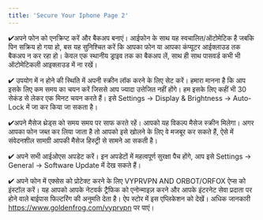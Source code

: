 ```yaml
---
title: 'Secure Your Iphone Page 2'
---
```


✔अपने फोन को एनक्रिप्ट करें और बैकअप बनाएं। आईफोन के साथ यह स्वचालित/ऑटोमेटिक है जबकि पिन सक्रिय हो गया हो, बस यह सुनिश्चित करें कि आपका फोन या आपका कंप्यूटर आईक्लाउड तक बैकअप न कर रहा हो। केवल एक स्थानीय ड्राइव तक का बैकअप लें, साथ ही साथ पासवर्ड कभी भी ऑटोमेटिकली आइक्लाउड में ना रखें।

✔ उपयोग में न होने की स्थिति में अपनी स्क्रीन लॉक करने के लिए सेट करें। हमारा मानना है कि आप इसके लिए कम समय का चयन करें जिससे आप ज्यादा उत्तेजित नहीं होंगे। हम इसके लिए कहीं भी 30 सेकंड से लेकर एक मिनट चयन करते हैं। इसे Settings → Display & Brightness → Auto-Lock में जा कर किया जा सकता है।

✔अपने मैसेज थ्रेड्स को समय समय पर साफ करते रहें। आपको यह विकल्प मैसेज स्क्रीन मिलेगा। अगर आपका फोन जब्त कर लिया जाता है तो आपको इसे खोलने के लिए वे मजबूर कर सकते हैं, ऐसे में संवेदनशील सामग्री आपकी मैसेज हिस्ट्री से सामने आ सकती है।

✔ अपने सभी आईओएस अपडेट करें। इन अपडेटों में महत्वपूर्ण सुरक्षा पैच होंगे, आप इसे Settings → General → Software Update में देख सकते हैं।

✔ अपने फोन में एक्सेस को प्रोटेक्ट करने के लिए VYPRVPN AND ORBOT/ORFOX ऐप्स को इंस्टॉल करें। यह आपको आपके नेटवर्क ट्रैफिक को एनोन्माइज़ करने और आपके इंटरनेट सेवा प्रदाता पर होने वाले बाईपास फिल्टरिंग की अनुमति देता है। ऐप स्टोर में इस एप्लिकेशन को देखें। अधिक जानकारी https://www.goldenfrog.com/vyprvpn पर पाएं।


